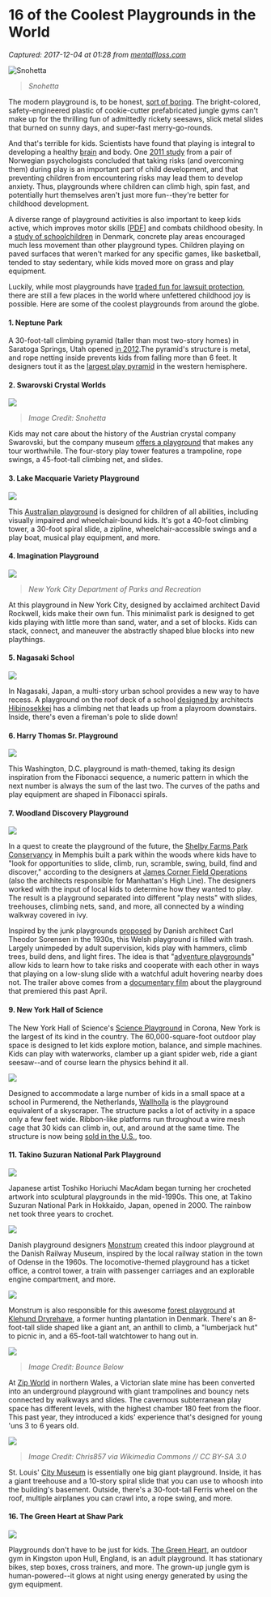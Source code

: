 # 16 of the Coolest Playgrounds in the World

_Captured: 2017-12-04 at 01:28 from [mentalfloss.com](http://mentalfloss.com/article/64488/16-coolest-playgrounds-world)_

![Snohetta](http://images.mentalfloss.com/sites/default/files/styles/mf_image_3x2/public/snohetta_5_0.jpg?itok=Pxhsu-jr&resize=1100x740)

> _Snohetta_

The modern playground is, to be honest, [sort of boring](http://www.theatlantic.com/health/archive/2012/02/new-playgrounds-are-safe-and-thats-why-nobody-uses-them/252108/). The bright-colored, safety-engineered plastic of cookie-cutter prefabricated jungle gyms can't make up for the thrilling fun of admittedly rickety seesaws, slick metal slides that burned on sunny days, and super-fast merry-go-rounds.

And that's terrible for kids. Scientists have found that playing is integral to developing a healthy [brain](http://www.npr.org/sections/ed/2014/08/06/336361277/scientists-say-childs-play-helps-build-a-better-brain) and body. One [2011 study](http://www.epjournal.net/articles/children%E2%80%99s-risky-play-from-an-evolutionary-perspective-the-anti-phobic-effects-of-thrilling-experiences/) from a pair of Norwegian psychologists concluded that taking risks (and overcoming them) during play is an important part of child development, and that preventing children from encountering risks may lead them to develop anxiety. Thus, playgrounds where children can climb high, spin fast, and potentially hurt themselves aren't just more fun--they're better for childhood development.

A diverse range of playground activities is also important to keep kids active, which improves motor skills [[PDF](http://www.canchild.ca/en/childrenfamilies/resources/physical_activity_motor_skill_newsletter_july_2011.pdf)] and combats childhood obesity. In a [study of schoolchildren](http://www.scientificamerican.com/article/playgrounds-are-not-all-created-equally/) in Denmark, concrete play areas encouraged much less movement than other playground types. Children playing on paved surfaces that weren't marked for any specific games, like basketball, tended to stay sedentary, while kids moved more on grass and play equipment.

Luckily, while most playgrounds have [traded fun for lawsuit protection](http://mentalfloss.com/article/52670/11-playground-essentials-they-dont-make-they-used), there are still a few places in the world where unfettered childhood joy is possible. Here are some of the coolest playgrounds from around the globe.

#### 1\. Neptune Park

A 30-foot-tall climbing pyramid (taller than most two-story homes) in Saratoga Springs, Utah opened [in 2012](http://www.ksl.com/?sid=20131420).The pyramid's structure is metal, and rope netting inside prevents kids from falling more than 6 feet. It designers tout it as the [largest play pyramid](http://www.24saltlake.com/outdoors/neptune-park-saratoga-springs/) in the western hemisphere.

#### 2\. Swarovski Crystal Worlds

![](http://images.mentalfloss.com/sites/default/files/styles/insert_main_wide_image/public/snohetta_5.jpg)

> _Image Credit: Snohetta_

Kids may not care about the history of the Austrian crystal company Swarovski, but the company museum [offers a playground](http://mentalfloss.com/article/63750/four-story-crystal-playground-boasts-trampoline-alpine-views) that makes any tour worthwhile. The four-story play tower features a trampoline, rope swings, a 45-foot-tall climbing net, and slides.

#### 3\. Lake Macquarie Variety Playground

![](http://images.mentalfloss.com/sites/default/files/styles/insert_main_wide_image/public/lakem.png)

This [Australian playground](http://www.lakemac.com.au/variety-playground) is designed for children of all abilities, including visually impaired and wheelchair-bound kids. It's got a 40-foot climbing tower, a 30-foot spiral slide, a zipline, wheelchair-accessible swings and a play boat, musical play equipment, and more.

#### 4\. Imagination Playground 

![](http://images.mentalfloss.com/sites/default/files/styles/insert_main_wide_image/public/imagination%20playground.png)

> _New York City Department of Parks and Recreation_

At this playground in New York City, designed by acclaimed architect David Rockwell, kids make their own fun. This minimalist park is designed to get kids playing with little more than sand, water, and a set of blocks. Kids can stack, connect, and maneuver the abstractly shaped blue blocks into new playthings.

#### 5\. Nagasaki School

![](http://images.mentalfloss.com/sites/default/files/styles/insert_main_wide_image/public/nagasaki.png)

In Nagasaki, Japan, a multi-story urban school provides a new way to have recess. A playground on the roof deck of a school [designed by](http://curbed.com/archives/2015/05/26/cool-kindergarten-in-nagasaki-japan-by-hibinosekkei-and-youji-no-shiro.php) architects [Hibinosekkei](http://hibinosekkei.com/top.html) has a climbing net that leads up from a playroom downstairs. Inside, there's even a fireman's pole to slide down!

#### 6\. Harry Thomas Sr. Playground

![](http://images.mentalfloss.com/sites/default/files/styles/insert_main_wide_image/public/harrythomasplayground.png)

This Washington, D.C. playground is math-themed, taking its design inspiration from the Fibonacci sequence, a numeric pattern in which the next number is always the sum of the last two. The curves of the paths and play equipment are shaped in Fibonacci spirals.

#### 7\. Woodland Discovery Playground

![](http://images.mentalfloss.com/sites/default/files/styles/insert_main_wide_image/public/shelbyfarms.png)

In a quest to create the playground of the future, the [Shelby Farms Park Conservancy](http://www.shelbyfarmspark.org) in Memphis built a park within the woods where kids have to "look for opportunities to slide, climb, run, scramble, swing, build, find and discover," according to the designers at [James Corner Field Operations](http://www.fieldoperations.net/project-details/project/shelby-farms-park-woodland-discovery-playground.html) (also the architects responsible for Manhattan's High Line). The designers worked with the input of local kids to determine how they wanted to play. The result is a playground separated into different "play nests" with slides, treehouses, climbing nets, sand, and more, all connected by a winding walkway covered in ivy.

Inspired by the junk playgrounds [proposed](https://books.google.com/books?id=Kru-Tkk3HBAC&q=playgrounds#v=snippet&q=playgrounds&f=false) by Danish architect Carl Theodor Sorensen in the 1930s, this Welsh playground is filled with trash. Largely unimpeded by adult supervision, kids play with hammers, climb trees, build dens, and light fires. The idea is that "[adventure playgrounds](http://www.theatlantic.com/features/archive/2014/03/hey-parents-leave-those-kids-alone/358631/)" allow kids to learn how to take risks and cooperate with each other in ways that playing on a low-slung slide with a watchful adult hovering nearby does not. The trailer above comes from a [documentary film](http://playfreemovie.com/about/) about the playground that premiered this past April.

#### 9\. New York Hall of Science 

The New York Hall of Science's [Science Playground](http://nysci.org/science-playground/) in Corona, New York is the largest of its kind in the country. The 60,000-square-foot outdoor play space is designed to let kids explore motion, balance, and simple machines. Kids can play with waterworks, clamber up a giant spider web, ride a giant seesaw--and of course learn the physics behind it all.

![](http://images.mentalfloss.com/sites/default/files/styles/insert_main_wide_image/public/wallholla.png)

Designed to accommodate a large number of kids in a small space at a school in Purmerend, the Netherlands, [Wallholla](http://goric.com/products/wallholla-designed-carve/#description) is the playground equivalent of a skyscraper. The structure packs a lot of activity in a space only a few feet wide. Ribbon-like platforms run throughout a wire mesh cage that 30 kids can climb in, out, and around at the same time. The structure is now being [sold in the U.S.](http://www.playgroundprofessionals.com/news/products/goric-introduces-wallholla-america111), too.

#### 11\. Takino Suzuran National Park Playground

![](http://images.mentalfloss.com/sites/default/files/styles/insert_main_wide_image/public/crochet.png)

Japanese artist Toshiko Horiuchi MacAdam began turning her crocheted artwork into sculptural playgrounds in the mid-1990s. This one, at Takino Suzuran National Park in Hokkaido, Japan, opened in 2000. The rainbow net took three years to crochet.

![](http://images.mentalfloss.com/sites/default/files/styles/insert_main_wide_image/public/train_1.png)

Danish playground designers [Monstrum](http://www.monstrum.dk/) created this indoor playground at the Danish Railway Museum, inspired by the local railway station in the town of Odense in the 1960s. The locomotive-themed playground has a ticket office, a control tower, a train with passenger carriages and an explorable engine compartment, and more.

![](http://images.mentalfloss.com/sites/default/files/styles/insert_main_wide_image/public/antplayground.png)

Monstrum is also responsible for this awesome [forest playground](http://www.monstrum.dk/en/pages/162) at [Klehund Dryrehave](http://www.klelund.dk/), a former hunting plantation in Denmark. There's an 8-foot-tall slide shaped like a giant ant, an anthill to climb, a "lumberjack hut" to picnic in, and a 65-foot-tall watchtower to hang out in.

![](http://images.mentalfloss.com/sites/default/files/styles/insert_main_wide_image/public/bounceworld.png)

> _Image Credit: Bounce Below_

At [Zip World](http://www.zipworld.co.uk/) in northern Wales, a Victorian slate mine has been converted into an underground playground with giant trampolines and bouncy nets connected by walkways and slides. The cavernous subterranean play space has different levels, with the highest chamber 180 feet from the floor. This past year, they introduced a kids' experience that's designed for young 'uns 3 to 6 years old.

![](http://images.mentalfloss.com/sites/default/files/styles/insert_main_wide_image/public/citymuseum.png)

> _Image Credit: Chris857 via Wikimedia Commons // CC BY-SA 3.0_

St. Louis' [City Museum](http://mentalfloss.com/article/13063/11-awesomely-unexpected-things-st-louis%E2%80%99s-city-museum) is essentially one big giant playground. Inside, it has a giant treehouse and a 10-story spiral slide that you can use to whoosh into the building's basement. Outside, there's a 30-foot-tall Ferris wheel on the roof, multiple airplanes you can crawl into, a rope swing, and more.

#### 16\. The Green Heart at Shaw Park

![](http://images.mentalfloss.com/sites/default/files/styles/insert_main_wide_image/public/tgo.png)

Playgrounds don't have to be just for kids. [The Green Heart](http://www.tgogc.com/Gyms/United-Kingdom/Yorkshire/Shaw-Park-Hull.html), an outdoor gym in Kingston upon Hull, England, is an adult playground. It has stationary bikes, step boxes, cross trainers, and more. The grown-up jungle gym is human-powered--it glows at night using energy generated by using the gym equipment.
